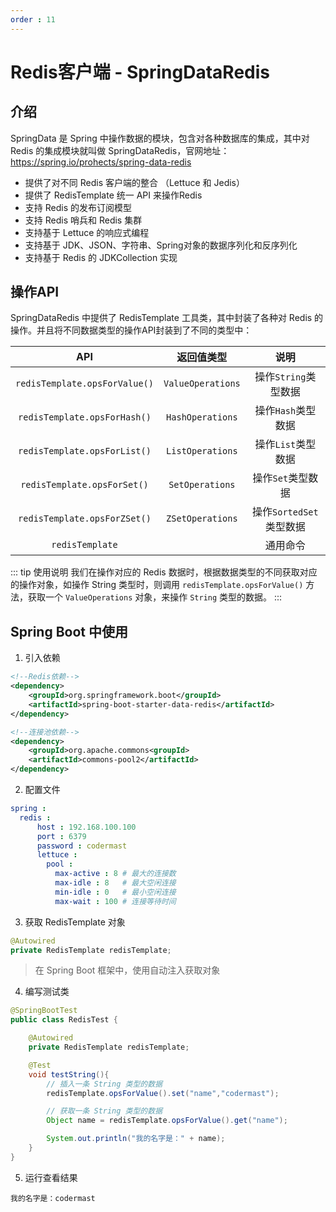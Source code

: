 ```yaml
---
order : 11
---
```

# Redis客户端 - SpringDataRedis

## 介绍

SpringData 是 Spring 中操作数据的模块，包含对各种数据库的集成，其中对 Redis 的集成模块就叫做 SpringDataRedis，官网地址：https://spring.io/prohects/spring-data-redis

- 提供了对不同 Redis 客户端的整合 （Lettuce 和 Jedis）
- 提供了 RedisTemplate 统一 API 来操作Redis
- 支持 Redis 的发布订阅模型
- 支持 Redis 哨兵和 Redis 集群
- 支持基于 Lettuce 的响应式编程
- 支持基于 JDK、JSON、字符串、Spring对象的数据序列化和反序列化
- 支持基于 Redis 的 JDKCollection 实现

## 操作API

SpringDataRedis 中提供了 RedisTemplate 工具类，其中封装了各种对 Redis 的操作。并且将不同数据类型的操作API封装到了不同的类型中：

|API|返回值类型|说明|
|:---:|:---:|:---:|
|`redisTemplate.opsForValue()`|`ValueOperations`|操作`String`类型数据|
|`redisTemplate.opsForHash()`|`HashOperations`|操作`Hash`类型数据|
|`redisTemplate.opsForList()`|`ListOperations`|操作`List`类型数据|
|`redisTemplate.opsForSet()`|`SetOperations`|操作`Set`类型数据|
|`redisTemplate.opsForZSet()`|`ZSetOperations`|操作`SortedSet`类型数据|
|`redisTemplate`||通用命令|

::: tip 使用说明
我们在操作对应的 Redis 数据时，根据数据类型的不同获取对应的操作对象，如操作 String 类型时，则调用 `redisTemplate.opsForValue()` 方法，获取一个 `ValueOperations` 对象，来操作 `String` 类型的数据。
:::

## Spring Boot 中使用

1. 引入依赖
```xml
<!--Redis依赖-->
<dependency>
    <groupId>org.springframework.boot</groupId>
    <artifactId>spring-boot-starter-data-redis</artifactId>
</dependency>

<!--连接池依赖-->
<dependency>
    <groupId>org.apache.commons<groupId>
    <artifactId>commons-pool2</artifactId>
</dependency>
```

2. 配置文件

```yml
spring :
  redis :
      host : 192.168.100.100
      port : 6379
      password : codermast
      lettuce : 
        pool : 
          max-active : 8 # 最大的连接数
          max-idle : 8   # 最大空闲连接
          min-idle : 0   # 最小空闲连接
          max-wait : 100 # 连接等待时间
```

3. 获取 RedisTemplate 对象

```java
@Autowired
private RedisTemplate redisTemplate;
```
> 在 Spring Boot 框架中，使用自动注入获取对象

4. 编写测试类

```java
@SpringBootTest
public class RedisTest {

    @Autowired
    private RedisTemplate redisTemplate;

    @Test
    void testString(){
        // 插入一条 String 类型的数据
        redisTemplate.opsForValue().set("name","codermast");

        // 获取一条 String 类型的数据
        Object name = redisTemplate.opsForValue().get("name");

        System.out.println("我的名字是：" + name);
    }
}
```

5. 运行查看结果

```text
我的名字是：codermast
```